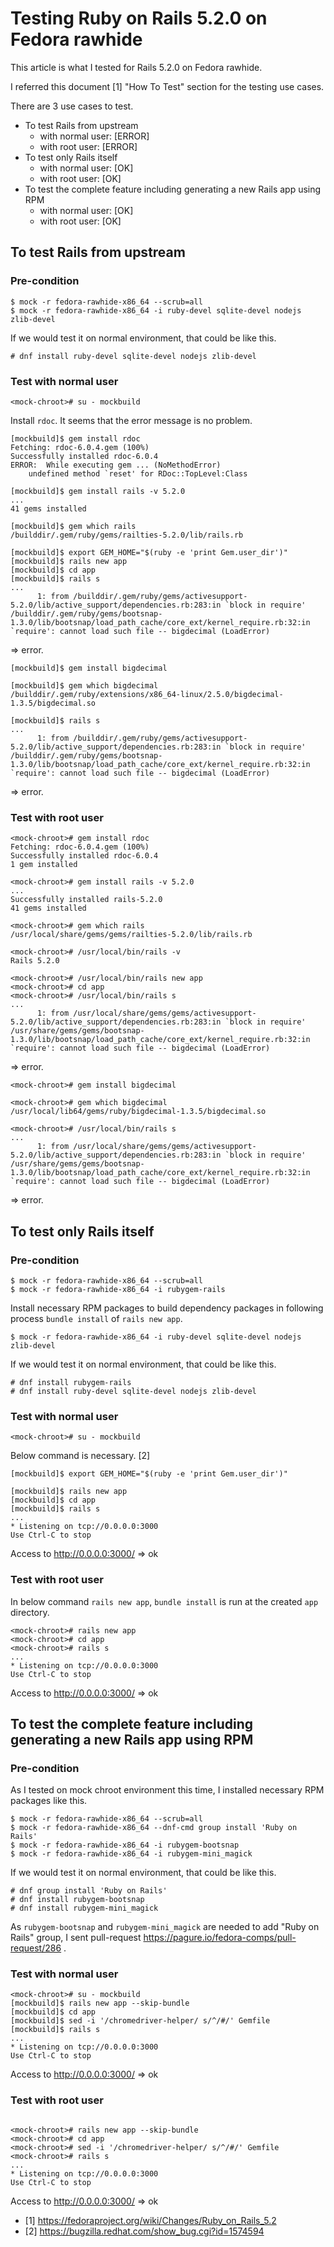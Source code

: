 # Testing Ruby on Rails 5.2.0 on Fedora rawhide

This article is what I tested for Rails 5.2.0 on Fedora rawhide.

I referred this document [1] "How To Test" section for the testing use cases.

There are 3 use cases to test.

* To test Rails from upstream
  * with normal user: [ERROR]
  * with root user: [ERROR]
* To test only Rails itself
  * with normal user: [OK]
  * with root user: [OK]
* To test the complete feature including generating a new Rails app using RPM
  * with normal user: [OK]
  * with root user: [OK]


## To test Rails from upstream

### Pre-condition

```
$ mock -r fedora-rawhide-x86_64 --scrub=all
$ mock -r fedora-rawhide-x86_64 -i ruby-devel sqlite-devel nodejs zlib-devel
```

If we would test it on normal environment, that could be like this.

```
# dnf install ruby-devel sqlite-devel nodejs zlib-devel
```

### Test with normal user

```
<mock-chroot># su - mockbuild
```

Install `rdoc`. It seems that the error message is no problem.

```
[mockbuild]$ gem install rdoc
Fetching: rdoc-6.0.4.gem (100%)
Successfully installed rdoc-6.0.4
ERROR:  While executing gem ... (NoMethodError)
    undefined method `reset' for RDoc::TopLevel:Class
```

```
[mockbuild]$ gem install rails -v 5.2.0
...
41 gems installed
```

```
[mockbuild]$ gem which rails
/builddir/.gem/ruby/gems/railties-5.2.0/lib/rails.rb
```

```
[mockbuild]$ export GEM_HOME="$(ruby -e 'print Gem.user_dir')"
[mockbuild]$ rails new app
[mockbuild]$ cd app
[mockbuild]$ rails s
...
	  1: from /builddir/.gem/ruby/gems/activesupport-5.2.0/lib/active_support/dependencies.rb:283:in `block in require'
/builddir/.gem/ruby/gems/bootsnap-1.3.0/lib/bootsnap/load_path_cache/core_ext/kernel_require.rb:32:in `require': cannot load such file -- bigdecimal (LoadError)
```
=> error.

```
[mockbuild]$ gem install bigdecimal

[mockbuild]$ gem which bigdecimal
/builddir/.gem/ruby/extensions/x86_64-linux/2.5.0/bigdecimal-1.3.5/bigdecimal.so

[mockbuild]$ rails s
...
	  1: from /builddir/.gem/ruby/gems/activesupport-5.2.0/lib/active_support/dependencies.rb:283:in `block in require'
/builddir/.gem/ruby/gems/bootsnap-1.3.0/lib/bootsnap/load_path_cache/core_ext/kernel_require.rb:32:in `require': cannot load such file -- bigdecimal (LoadError)
```

=> error.


### Test with root user

```
<mock-chroot># gem install rdoc
Fetching: rdoc-6.0.4.gem (100%)
Successfully installed rdoc-6.0.4
1 gem installed
```

```
<mock-chroot># gem install rails -v 5.2.0
...
Successfully installed rails-5.2.0
41 gems installed
```

```
<mock-chroot># gem which rails
/usr/local/share/gems/gems/railties-5.2.0/lib/rails.rb

<mock-chroot># /usr/local/bin/rails -v
Rails 5.2.0
```

```
<mock-chroot># /usr/local/bin/rails new app
<mock-chroot># cd app
<mock-chroot># /usr/local/bin/rails s
...
	  1: from /usr/local/share/gems/gems/activesupport-5.2.0/lib/active_support/dependencies.rb:283:in `block in require'
/usr/share/gems/gems/bootsnap-1.3.0/lib/bootsnap/load_path_cache/core_ext/kernel_require.rb:32:in `require': cannot load such file -- bigdecimal (LoadError)
```

=> error.

```
<mock-chroot># gem install bigdecimal

<mock-chroot># gem which bigdecimal
/usr/local/lib64/gems/ruby/bigdecimal-1.3.5/bigdecimal.so

<mock-chroot># /usr/local/bin/rails s
...
	  1: from /usr/local/share/gems/gems/activesupport-5.2.0/lib/active_support/dependencies.rb:283:in `block in require'
/usr/share/gems/gems/bootsnap-1.3.0/lib/bootsnap/load_path_cache/core_ext/kernel_require.rb:32:in `require': cannot load such file -- bigdecimal (LoadError)
```

=> error.


## To test only Rails itself

### Pre-condition

```
$ mock -r fedora-rawhide-x86_64 --scrub=all
$ mock -r fedora-rawhide-x86_64 -i rubygem-rails
```

Install necessary RPM packages to build dependency packages in following process `bundle install` of `rails new app`.

```
$ mock -r fedora-rawhide-x86_64 -i ruby-devel sqlite-devel nodejs zlib-devel
```

If we would test it on normal environment, that could be like this.

```
# dnf install rubygem-rails
# dnf install ruby-devel sqlite-devel nodejs zlib-devel
```

### Test with normal user

```
<mock-chroot># su - mockbuild
```

Below command is necessary. [2]

```
[mockbuild]$ export GEM_HOME="$(ruby -e 'print Gem.user_dir')"
```

```
[mockbuild]$ rails new app
[mockbuild]$ cd app
[mockbuild]$ rails s
...
* Listening on tcp://0.0.0.0:3000
Use Ctrl-C to stop
```

Access to http://0.0.0.0:3000/
=> ok


### Test with root user

In below command `rails new app`, `bundle install` is run at the created `app` directory.

```
<mock-chroot># rails new app
<mock-chroot># cd app
<mock-chroot># rails s
...
* Listening on tcp://0.0.0.0:3000
Use Ctrl-C to stop
```

Access to http://0.0.0.0:3000/
=> ok


## To test the complete feature including generating a new Rails app using RPM

### Pre-condition

As I tested on mock chroot environment this time, I installed necessary RPM packages like this.

```
$ mock -r fedora-rawhide-x86_64 --scrub=all
$ mock -r fedora-rawhide-x86_64 --dnf-cmd group install 'Ruby on Rails'
$ mock -r fedora-rawhide-x86_64 -i rubygem-bootsnap
$ mock -r fedora-rawhide-x86_64 -i rubygem-mini_magick
```

If we would test it on normal environment, that could be like this.

```
# dnf group install 'Ruby on Rails'
# dnf install rubygem-bootsnap
# dnf install rubygem-mini_magick
```

As `rubygem-bootsnap` and `rubygem-mini_magick` are needed to add "Ruby on Rails" group, I sent pull-request https://pagure.io/fedora-comps/pull-request/286 .


### Test with normal user

```
<mock-chroot># su - mockbuild
[mockbuild]$ rails new app --skip-bundle
[mockbuild]$ cd app
[mockbuild]$ sed -i '/chromedriver-helper/ s/^/#/' Gemfile
[mockbuild]$ rails s
...
* Listening on tcp://0.0.0.0:3000
Use Ctrl-C to stop
```

Access to http://0.0.0.0:3000/
=> ok


### Test with root user

```

<mock-chroot># rails new app --skip-bundle
<mock-chroot># cd app
<mock-chroot># sed -i '/chromedriver-helper/ s/^/#/' Gemfile
<mock-chroot># rails s
...
* Listening on tcp://0.0.0.0:3000
Use Ctrl-C to stop
```

Access to http://0.0.0.0:3000/
=> ok



- [1] https://fedoraproject.org/wiki/Changes/Ruby_on_Rails_5.2
- [2] https://bugzilla.redhat.com/show_bug.cgi?id=1574594

